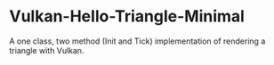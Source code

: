 # Vulkan-Hello-Triangle-Minimal

A one class, two method (Init and Tick) implementation of rendering a triangle with Vulkan.